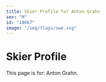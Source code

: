 ```yaml
---
title: Skier Profile for Anton Grahn
sex: "M"
id: "18667"
image: "/img/flags/swe.svg" 
---
```


# Skier Profile

This page is for: Anton Grahn.
    
